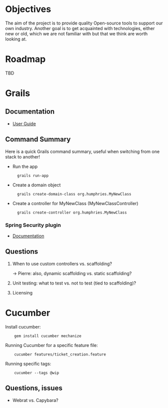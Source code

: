 # Objectives

The aim of the project is to provide quality Open-source tools to support
our own industry.  Another goal is to get acquainted with technologies,
either new or old, which we are not familiar with but that we think are
worth looking at.

# Roadmap

TBD


# Grails


## Documentation

* [User Guide](http://grails.org/doc/latest/)



## Command Summary

Here is a quick Grails command summary, useful when switching from one stack
to another!

* Run the app

        grails run-app
    
* Create a domain object

        grails create-domain-class org.humphries.MyNewClass
    
* Create a controller for MyNewClass (MyNewClassController)

        grails create-controller org.humphries.MyNewClass


### Spring Security plugin 

* [Documentation](http://grails-plugins.github.com/grails-spring-security-core/docs/manual/)


## Questions

1. When to use custom controllers vs. scaffolding?

    → Pierre: also, dynamic scaffolding vs. static scaffolding?

1. Unit testing: what to test vs. not to test (tied to scaffolding)?
1. Licensing


# Cucumber

Install cucumber:

        gem install cucumber mechanize

Running Cucumber for a specific feature file:

        cucumber features/ticket_creation.feature

Running specific tags:

        cucumber --tags @wip


## Questions, issues

* Webrat vs. Capybara?
